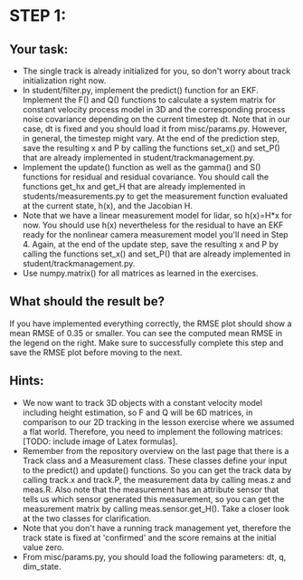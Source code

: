 # STEP 1:
## Your task:<br />
- The single track is already initialized for you, so don't worry about track initialization right now.<br />
- In student/filter.py, implement the predict() function for an EKF. Implement the F() and Q() functions to calculate a system matrix for constant velocity process model in 3D and the corresponding process noise covariance depending on the current timestep dt. Note that in our case, dt is fixed and you should load it from misc/params.py. However, in general, the timestep might vary. At the end of the prediction step, save the resulting x and P by calling the functions set_x() and set_P() that are already implemented in student/trackmanagement.py.<br />
- Implement the update() function as well as the gamma() and S() functions for residual and residual covariance. You should call the functions get_hx and get_H that are already implemented in students/measurements.py to get the measurement function evaluated at the current state, h(x), and the Jacobian H.<br />
- Note that we have a linear measurement model for lidar, so h(x)=H*x for now. You should use h(x) nevertheless for the residual to have an EKF ready for the nonlinear camera measurement model you'll need in Step 4. Again, at the end of the update step, save the resulting x and P by calling the functions set_x() and set_P() that are already implemented in student/trackmanagement.py.<br />
- Use numpy.matrix() for all matrices as learned in the exercises.<br />

## What should the result be?<br />
If you have implemented everything correctly, the RMSE plot should show a mean RMSE of 0.35 or smaller. You can see the computed mean RMSE in the legend on the right. Make sure to successfully complete this step and save the RMSE plot before moving to the next.

## Hints:<br />

- We now want to track 3D objects with a constant velocity model including height estimation, so F and Q will be 6D matrices, in comparison to our 2D tracking in the lesson exercise where we assumed a flat world. Therefore, you need to implement the following matrices: [TODO: include image of Latex formulas].<br />
- Remember from the repository overview on the last page that there is a Track class and a Measurement class. These classes define your input to the predict() and update() functions. So you can get the track data by calling track.x and track.P, the measurement data by calling meas.z and meas.R. Also note that the measurement has an attribute sensor that tells us which sensor generated this measurement, so you can get the measurement matrix by calling meas.sensor.get_H(). Take a closer look at the two classes for clarification.<br />
- Note that you don't have a running track management yet, therefore the track state is fixed at 'confirmed' and the score remains at the initial value zero.<br />
- From misc/params.py, you should load the following parameters: dt, q, dim_state.<br />


